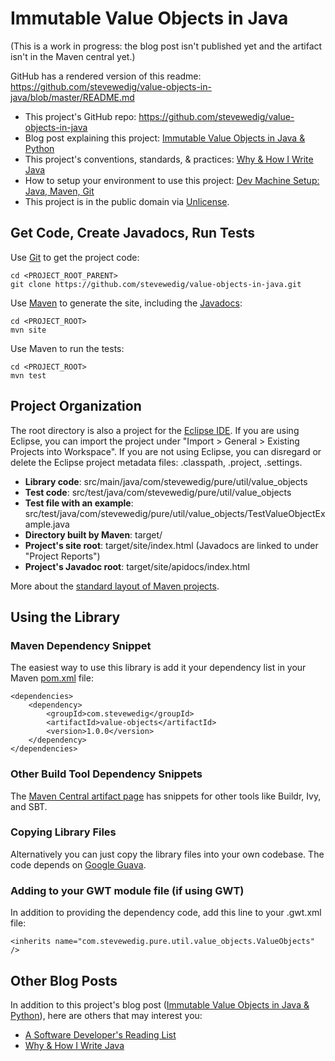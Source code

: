 Immutable Value Objects in Java
=============

(This is a work in progress: the blog post isn't published yet and the artifact isn't in the Maven central yet.)

GitHub has a rendered version of this readme: https://github.com/stevewedig/value-objects-in-java/blob/master/README.md

* This project's GitHub repo: https://github.com/stevewedig/value-objects-in-java
* Blog post explaining this project: [Immutable Value Objects in Java & Python](http://stevewedig.com)
* This project's conventions, standards, & practices: [Why & How I Write Java](http://stevewedig.com/2014/02/17/why-and-how-i-write-java/#how)
* How to setup your environment to use this project: [Dev Machine Setup: Java, Maven, Git](http://stevewedig.com)
* This project is in the public domain via [Unlicense](http://unlicense.org).

## Get Code, Create Javadocs, Run Tests

Use [Git](http://en.wikipedia.org/wiki/Git_(software)) to get the project code:

    cd <PROJECT_ROOT_PARENT>
    git clone https://github.com/stevewedig/value-objects-in-java.git

Use [Maven](http://en.wikipedia.org/wiki/Apache_Maven) to generate the site, including the [Javadocs](http://en.wikipedia.org/wiki/Javadoc):

    cd <PROJECT_ROOT>
    mvn site

Use Maven to run the tests:
    
    cd <PROJECT_ROOT>
    mvn test

## Project Organization

The root directory is also a project for the [Eclipse IDE](http://en.wikipedia.org/wiki/Eclipse_(software)). If you are using Eclipse, you can import the project under "Import > General > Existing Projects into Workspace". If you are not using Eclipse, you can disregard or delete the Eclipse project metadata files: .classpath, .project, .settings.

* **Library code**: src/main/java/com/stevewedig/pure/util/value_objects
* **Test code**: src/test/java/com/stevewedig/pure/util/value_objects
* **Test file with an example**: src/test/java/com/stevewedig/pure/util/value_objects/TestValueObjectExample.java
* **Directory built by Maven**: target/
* **Project's site root**: target/site/index.html (Javadocs are linked to under "Project Reports")
* **Project's Javadoc root**: target/site/apidocs/index.html

More about the [standard layout of Maven projects](https://maven.apache.org/guides/introduction/introduction-to-the-standard-directory-layout.html).

## Using the Library

### Maven Dependency Snippet

The easiest way to use this library is add it your dependency list in your Maven [pom.xml](https://maven.apache.org/guides/introduction/introduction-to-the-pom.html) file:

    <dependencies>
        <dependency>
            <groupId>com.stevewedig</groupId>
            <artifactId>value-objects</artifactId>
            <version>1.0.0</version>
        </dependency>
    </dependencies>

### Other Build Tool Dependency Snippets

The [Maven Central artifact page](http://search.maven.org/#artifactdetails%7Ccom.stevewedig%7Cvalue-objects%7C1.0.0%7Cjar) has snippets for other tools like Buildr, Ivy, and SBT.


### Copying Library Files

Alternatively you can just copy the library files into your own codebase. The code depends on [Google Guava](https://code.google.com/p/guava-libraries/).

### Adding to your GWT module file (if using GWT)

In addition to providing the dependency code, add this line to your .gwt.xml file:

    <inherits name="com.stevewedig.pure.util.value_objects.ValueObjects" />

## Other Blog Posts

In addition to this project's blog post ([Immutable Value Objects in Java & Python](http://stevewedig.com)), here are others that may interest you:

* [A Software Developer's Reading List](http://stevewedig.com/2014/02/03/software-developers-reading-list/)
* [Why & How I Write Java](http://stevewedig.com/2014/02/17/why-and-how-i-write-java/)

